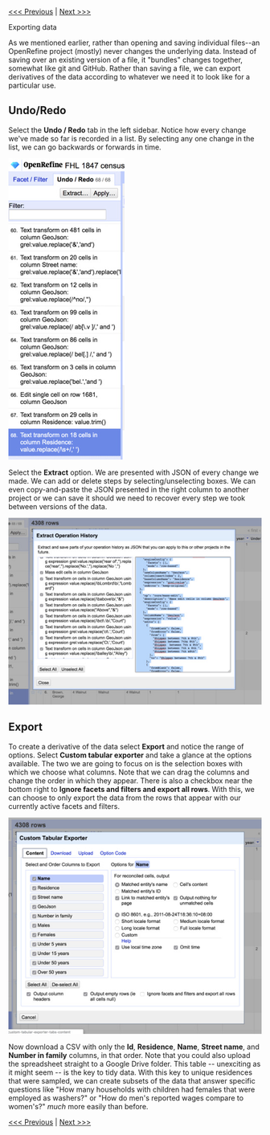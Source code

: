[<<< Previous](deduplicating.md) | [Next >>>](summary.md)

Exporting data

As we mentioned earlier, rather than opening and saving individual files--an OpenRefine project (mostly) never changes the underlying data. Instead of saving over an existing version of a file, it "bundles" changes together, somewhat like git and GitHub. Rather than saving a file, we can export derivatives of the data according to whatever we need it to look like for a particular use.

## Undo/Redo

Select the **Undo / Redo** tab in the left sidebar. Notice how every change we've made so far is recorded in a list. By selecting any one change in the list, we can go backwards or forwards in time.

![openrefine undo/redo sidebar](openrefine-undo-redo.jpg)  

Select the **Extract** option. We are presented with JSON of every change we made. We can add or delete steps by selecting/unselecting boxes. We can even copy-and-paste the JSON presented in the right column to another project or we can save it should we need to recover every step we took between versions of the data.

![openrefine undo/redo extract menu](openrefine-extract.jpg)

## Export

To create a derivative of the data select **Export** and notice the range of options. Select **Custom tabular exporter** and take a glance at the options available. The two we are going to focus on is the selection boxes with which we choose what columns. Note that we can drag the columns and change the order in which they appear.  There is also a checkbox near the bottom right to **Ignore facets and filters and export all rows**. With this, we can choose to only export the data from the rows that appear with our currently active facets and filters.

![openrefine export menu](openrefine-tab-export.jpg)



Now download a CSV with only the **Id**, **Residence**, **Name**, **Street name**, and **Number in family** columns, in that order. Note that you could also upload the spreadsheet straight to a Google Drive folder. This table -- unexciting as it might seem -- is the key to tidy data. With this key to unique residences that were sampled, we can create subsets of the data that answer specific questions like "How many households with children had females that were employed as washers?" or "How do men's reported wages compare to women's?"  *much* more easily than before.

[<<< Previous](deduplicating.md) | [Next >>>](summary.md)